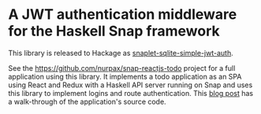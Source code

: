 # A JWT authentication middleware for the Haskell Snap framework

This library is released to Hackage as [snaplet-sqlite-simple-jwt-auth](https://hackage.haskell.org/package/snaplet-sqlite-simple-jwt-auth).

See the https://github.com/nurpax/snap-reactjs-todo project for a full
application using this library.  It implements a todo application as an SPA
using React and Redux with a Haskell API server running on Snap and uses
this library to implement logins and route authentication.  This
[blog post](http://nurpax.github.io/posts/2016-11-01-react-redux-haskell-snap.html)
has a walk-through of the application's source code.

